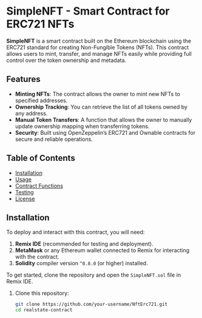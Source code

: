 # SimpleNFT - Smart Contract for ERC721 NFTs

**SimpleNFT** is a smart contract built on the Ethereum blockchain using the ERC721 standard for creating Non-Fungible Tokens (NFTs). This contract allows users to mint, transfer, and manage NFTs easily while providing full control over the token ownership and metadata.

## Features

- **Minting NFTs**: The contract allows the owner to mint new NFTs to specified addresses.
- **Ownership Tracking**: You can retrieve the list of all tokens owned by any address.
- **Manual Token Transfers**: A function that allows the owner to manually update ownership mapping when transferring tokens.
- **Security**: Built using OpenZeppelin’s ERC721 and Ownable contracts for secure and reliable operations.

## Table of Contents

- [Installation](#installation)
- [Usage](#usage)
- [Contract Functions](#contract-functions)
- [Testing](#testing)
- [License](#license)

## Installation

To deploy and interact with this contract, you will need:

1. **Remix IDE** (recommended for testing and deployment).
2. **MetaMask** or any Ethereum wallet connected to Remix for interacting with the contract.
3. **Solidity** compiler version `^0.8.0` (or higher) installed.

To get started, clone the repository and open the `SimpleNFT.sol` file in Remix IDE.

1. Clone this repository:
    ```bash
    git clone https://github.com/your-username/NftErc721.git
    cd realstate-contract
    ```

